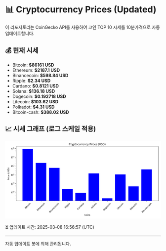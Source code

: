 
# 📊 Cryptocurrency Prices (Updated)

이 리포지토리는 CoinGecko API를 사용하여 코인 TOP 10 시세를 10분가격으로 자동 업데이트합니다.

## 💰 현재 시세
- Bitcoin: **$86161 USD**
- Ethereum: **$2187.1 USD**
- Binancecoin: **$598.84 USD**
- Ripple: **$2.34 USD**
- Cardano: **$0.8121 USD**
- Solana: **$136.18 USD**
- Dogecoin: **$0.192718 USD**
- Litecoin: **$103.62 USD**
- Polkadot: **$4.31 USD**
- Bitcoin-cash: **$388.02 USD**

## 📈 시세 그래프 (로그 스케일 적용)
![Crypto Prices](crypto_prices.png)

⏳ 업데이트 시간: 2025-03-08 16:56:57 (UTC)

---
자동 업데이트 봇에 의해 관리됩니다.
